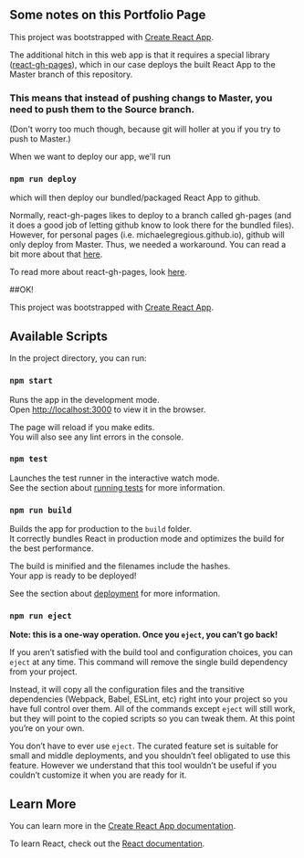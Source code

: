 ## Some notes on this Portfolio Page

This project was bootstrapped with [Create React App](https://github.com/facebook/create-react-app).

The additional hitch in this web app is that it requires a special library ([react-gh-pages](https://github.com/gitname/react-gh-pages)), which in our case deploys the built React App to the Master branch of this repository.

### This means that instead of pushing changs to Master, you need to push them to the Source branch.

(Don't worry too much though, because git will holler at you if you try to push to Master.)

When we want to deploy our app, we'll run

### `npm run deploy`

which will then deploy our bundled/packaged React App to github.

Normally, react-gh-pages likes to deploy to a branch called gh-pages (and it does a good job of letting github know to look there for the bundled files). However, for personal pages (i.e. michaelegregious.github.io), github will only deploy from Master. Thus, we needed a workaround. You can read a bit more about that [here](https://dev.to/javascripterika/deploy-a-react-app-as-a-github-user-page-with-yarn-3fka).

To read more about react-gh-pages, look [here](https://github.com/gitname/react-gh-pages).

##OK!

This project was bootstrapped with [Create React App](https://github.com/facebook/create-react-app).

## Available Scripts

In the project directory, you can run:

### `npm start`

Runs the app in the development mode.<br>
Open [http://localhost:3000](http://localhost:3000) to view it in the browser.

The page will reload if you make edits.<br>
You will also see any lint errors in the console.

### `npm test`

Launches the test runner in the interactive watch mode.<br>
See the section about [running tests](https://facebook.github.io/create-react-app/docs/running-tests) for more information.

### `npm run build`

Builds the app for production to the `build` folder.<br>
It correctly bundles React in production mode and optimizes the build for the best performance.

The build is minified and the filenames include the hashes.<br>
Your app is ready to be deployed!

See the section about [deployment](https://facebook.github.io/create-react-app/docs/deployment) for more information.

### `npm run eject`

**Note: this is a one-way operation. Once you `eject`, you can’t go back!**

If you aren’t satisfied with the build tool and configuration choices, you can `eject` at any time. This command will remove the single build dependency from your project.

Instead, it will copy all the configuration files and the transitive dependencies (Webpack, Babel, ESLint, etc) right into your project so you have full control over them. All of the commands except `eject` will still work, but they will point to the copied scripts so you can tweak them. At this point you’re on your own.

You don’t have to ever use `eject`. The curated feature set is suitable for small and middle deployments, and you shouldn’t feel obligated to use this feature. However we understand that this tool wouldn’t be useful if you couldn’t customize it when you are ready for it.

## Learn More

You can learn more in the [Create React App documentation](https://facebook.github.io/create-react-app/docs/getting-started).

To learn React, check out the [React documentation](https://reactjs.org/).
